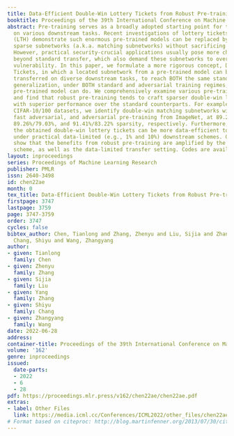 ```yaml
---
title: Data-Efficient Double-Win Lottery Tickets from Robust Pre-training
booktitle: Proceedings of the 39th International Conference on Machine Learning
abstract: Pre-training serves as a broadly adopted starting point for transfer learning
  on various downstream tasks. Recent investigations of lottery tickets hypothesis
  (LTH) demonstrate such enormous pre-trained models can be replaced by extremely
  sparse subnetworks (a.k.a. matching subnetworks) without sacrificing transferability.
  However, practical security-crucial applications usually pose more challenging requirements
  beyond standard transfer, which also demand these subnetworks to overcome adversarial
  vulnerability. In this paper, we formulate a more rigorous concept, Double-Win Lottery
  Tickets, in which a located subnetwork from a pre-trained model can be independently
  transferred on diverse downstream tasks, to reach BOTH the same standard and robust
  generalization, under BOTH standard and adversarial training regimes, as the full
  pre-trained model can do. We comprehensively examine various pre-training mechanisms
  and find that robust pre-training tends to craft sparser double-win lottery tickets
  with superior performance over the standard counterparts. For example, on downstream
  CIFAR-10/100 datasets, we identify double-win matching subnetworks with the standard,
  fast adversarial, and adversarial pre-training from ImageNet, at 89.26%/73.79%,
  89.26%/79.03%, and 91.41%/83.22% sparsity, respectively. Furthermore, we observe
  the obtained double-win lottery tickets can be more data-efficient to transfer,
  under practical data-limited (e.g., 1% and 10%) downstream schemes. Our results
  show that the benefits from robust pre-training are amplified by the lottery ticket
  scheme, as well as the data-limited transfer setting. Codes are available at https://github.com/VITA-Group/Double-Win-LTH.
layout: inproceedings
series: Proceedings of Machine Learning Research
publisher: PMLR
issn: 2640-3498
id: chen22ae
month: 0
tex_title: Data-Efficient Double-Win Lottery Tickets from Robust Pre-training
firstpage: 3747
lastpage: 3759
page: 3747-3759
order: 3747
cycles: false
bibtex_author: Chen, Tianlong and Zhang, Zhenyu and Liu, Sijia and Zhang, Yang and
  Chang, Shiyu and Wang, Zhangyang
author:
- given: Tianlong
  family: Chen
- given: Zhenyu
  family: Zhang
- given: Sijia
  family: Liu
- given: Yang
  family: Zhang
- given: Shiyu
  family: Chang
- given: Zhangyang
  family: Wang
date: 2022-06-28
address:
container-title: Proceedings of the 39th International Conference on Machine Learning
volume: '162'
genre: inproceedings
issued:
  date-parts:
  - 2022
  - 6
  - 28
pdf: https://proceedings.mlr.press/v162/chen22ae/chen22ae.pdf
extras:
- label: Other Files
  link: https://media.icml.cc/Conferences/ICML2022/other_files/chen22ae-supp.zip
# Format based on citeproc: http://blog.martinfenner.org/2013/07/30/citeproc-yaml-for-bibliographies/
---
```

